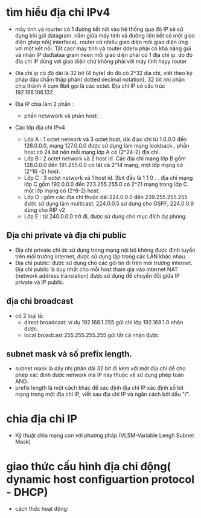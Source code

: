 # tìm hiểu địa chỉ IPv4

- mây tính  và rourter có 1 đường kết nới  vào hệ thống qua đó IP sẽ sử dụng khi gửi  datagram. nắm giữa máy tính và đường liên kết có một giao diện ghép nối( interface).
router có nhiều giao diện mõi giao diện  ứng vơi một kết nối.
Tất cacr máy tính và router dderu phải có khả năng gủi và nhận  IP dadtataa gram neen mỗi giao diện phải có 1 địa chỉ ip. do đó đia chỉ IP dúng vơi giao diện chứ không phải với  máy tính hayy router

- Đia chỉ ip có độ dài là 32 bit (4 byte) do đó có 2^32 dịa chỉ, viết theo ký  pháp  dáu chấm  thập phân( dotted  decimal notation), 32 bit nhị phân chia thành 4 cụm 8bit gọi là các octet. Địa chỉ IP có cấu trúc 192.168.106.132.
- Địa  IP chia làm 2 phần : 
    - phần netwwork  và phần host:
- Các lớp địa chỉ IPv4 
    - Lớp A : 1 octet network và 3 octet host, dải địac chỉ từ 1.0.0.0 đến 126.0.0.0, mạng 127.0.0.0 được sử dụng làm mạng lookback., phần host có 24 bit nên mỗi mạng lớp A có (2^24-2) địa chỉ.
    - Lớp B : 2 octet network và 2 host id. Các địa chỉ mạng lớp B gồm 128.0.0.0 đến 191.255.0.0 có tất cả 2^14 mạng, một lớp mạng có (2^16 -2) host.
    - Lớp C : 3 octet network và 1 host id. 3bit đầu là 1 1 0 . . địa chỉ mạng lớp C gồm 192.0.0.0 đến 223.255.255.0 có 2^21 mạng trong lớp C. một lớp mạng có (2^8-2) host.
    - Lớp D : gồm các địa chỉ thuộc dải 224.0.0.0 đến 239.255.255.255 được sử dụng làm multicast. 224.0.0.5 sử dụng cho OSPF, 224.0.0.9 dùng cho RIP v2
    - Lớp E : từ 240.0.0.0 trở đi, được sử dụng cho mục đích dự phòng.

## Địa chỉ private và địa chỉ public  
- Địa chỉ private chỉ dc sử dụng trong mạng nội bộ không được định tuyến trên môi trường internet, được sử dụng lặp trong các LAN  khác nhau.
- Địa chỉ public: được sử dụng cho các gói tin đi trên môi trường internet. Địa chỉ public là duy nhất cho mỗi host tham gia vào internet
NAT (network address translation) được sử dụng để chuyển đổi giữa IP private và IP public.

## địa chỉ broadcast
- có 2 loại là:
    - direct broadcast: ví dụ 192.168.1.255 gửi chỉ lớp 192.168.1.0 nhân được.
    - local broadcast 255.255.255.255 gửi tất cả nhận được
## subnet mask và số prefix length.
- subnet mask là dãy nhị phân dài 32 bit đi kèm với một địa chỉ để cho phép xác đinh được network mà IP này thuộc về sử dụng phép toán AND.
- prefix length là một cách khác để xác định địa chỉ IP xác định số bit mạng trong một địa chỉ IP, viết sau địa chỉ IP  và ngăn cách bởi dấu "/".


# chia địa chỉ IP 
- Kỹ thuật chia mạng con với phương pháp (VLSM-Variable Lengh Subnet Mask)

# giao thức  cấu hình địa chỉ động( dynamic host configuartion protocol - DHCP)
- cách thức hoạt động: